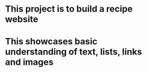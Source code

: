 # This project is to build a recipe website

# This showcases basic understanding of text, lists, links and images
